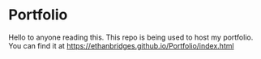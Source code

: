 # Portfolio
Hello to anyone reading this. This repo is being used to host my portfolio. You can find it at 
https://ethanbridges.github.io/Portfolio/index.html

